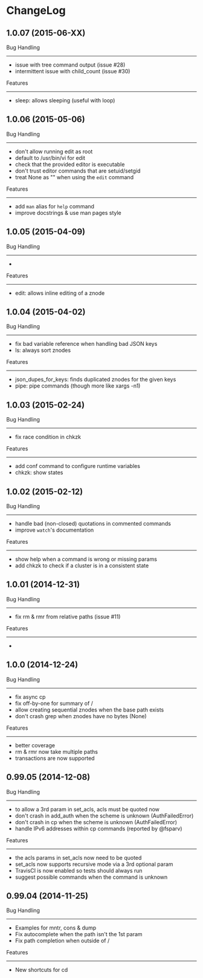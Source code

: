 ChangeLog
=========

1.0.07 (2015-06-XX)
--------------------

Bug Handling
************
- issue with tree command output (issue #28)
- intermittent issue with child_count (issue #30)

Features
********
- sleep: allows sleeping (useful with loop)

1.0.06 (2015-05-06)
--------------------

Bug Handling
************
- don't allow running edit as root
- default to /usr/bin/vi for edit
- check that the provided editor is executable
- don't trust editor commands that are setuid/setgid
- treat None as "" when using the `edit` command

Features
********
- add `man` alias for `help` command
- improve docstrings & use man pages style

1.0.05 (2015-04-09)
--------------------

Bug Handling
************
-

Features
********
- edit: allows inline editing of a znode

1.0.04 (2015-04-02)
--------------------

Bug Handling
************
- fix bad variable reference when handling bad JSON keys
- ls: always sort znodes

Features
********
- json_dupes_for_keys: finds duplicated znodes for the given keys
- pipe: pipe commands (though more like xargs -n1)

1.0.03 (2015-02-24)
--------------------

Bug Handling
************
- fix race condition in chkzk

Features
********
- add conf command to configure runtime variables
- chkzk: show states

1.0.02 (2015-02-12)
--------------------

Bug Handling
************
- handle bad (non-closed) quotations in commented commands
- improve `watch`'s documentation

Features
********
- show help when a command is wrong or missing params
- add chkzk to check if a cluster is in a consistent state

1.0.01 (2014-12-31)
--------------------

Bug Handling
************
- fix rm & rmr from relative paths (issue #11)

Features
********
-

1.0.0 (2014-12-24)
--------------------

Bug Handling
************
- fix async cp
- fix off-by-one for summary of /
- allow creating sequential znodes when the base path exists
- don't crash grep when znodes have no bytes (None)

Features
********
- better coverage
- rm & rmr now take multiple paths
- transactions are now supported

0.99.05 (2014-12-08)
--------------------

Bug Handling
************

- to allow a 3rd param in set_acls, acls must be quoted now
- don't crash in add_auth when the scheme is unknown (AuthFailedError)
- don't crash in cp when the scheme is unknown (AuthFailedError)
- handle IPv6 addresses within cp commands (reported by @fsparv)

Features
********

- the acls params in set_acls now need to be quoted
- set_acls now supports recursive mode via a 3rd optional param
- TravisCI is now enabled so tests should always run
- suggest possible commands when the command is unknown

0.99.04 (2014-11-25)
--------------------

Bug Handling
************

- Examples for mntr, cons & dump
- Fix autocomplete when the path isn't the 1st param
- Fix path completion when outside of /

Features
********

- New shortcuts for cd
